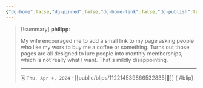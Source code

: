 ```yaml
---
{"dg-home":false,"dg-pinned":false,"dg-home-link":false,"dg-publish":true,"tags":["dgblip"],"disabled rules":["yaml-title","yaml-title-alias","file-name-heading"],"title":"philipp on mastodon @ 2024-04-04","created-date":"2024-04-04T19:13:13","id":112214539866532830,"updated-date":"2025-05-02T08:50:44","dg-path":"blips/112214539866532835.md","permalink":"/blips/112214539866532835/","dgPassFrontmatter":true}
---
```


> [!summary] **philipp**:
>
> My wife encouraged me to add a small link to my page asking people who like my work to buy me a coffee or something. Turns out those pages are all designed to lure people into monthly memberships, which is not really what I want. That's mildly disappointing.
> - - -
>
> 🗓️ `Thu, Apr 4, 2024` · [[public/blips/112214539866532835\|🔗]]
{ #blip}

